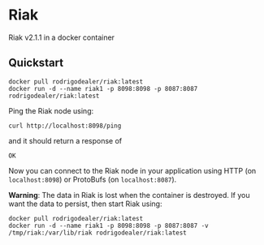 # Riak

Riak v2.1.1 in a docker container

## Quickstart

```
docker pull rodrigodealer/riak:latest
docker run -d --name riak1 -p 8098:8098 -p 8087:8087 rodrigodealer/riak:latest
```

Ping the Riak node using:

```
curl http://localhost:8098/ping
```

and it should return a response of

```
OK
```

Now you can connect to the Riak node in your application using HTTP (on `localhost:8098`) or ProtoBufs (on `localhost:8087`).

**Warning**: The data in Riak is lost when the container is destroyed. If you want the data to persist, then start Riak using:

```
docker pull rodrigodealer/riak:latest
docker run -d --name riak1 -p 8098:8098 -p 8087:8087 -v /tmp/riak:/var/lib/riak rodrigodealer/riak:latest
```
